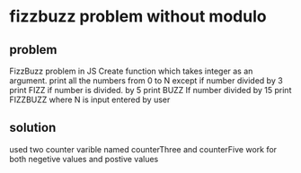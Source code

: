 # fizzbuzz problem without modulo

## problem

FizzBuzz problem in JS
Create function which takes integer as an argument.
print all the numbers from 0 to N except
if number divided by 3 print FIZZ
if number is divided. by 5 print BUZZ
If number divided by 15 print FIZZBUZZ
where N is input entered by user

## solution

used two counter varible named counterThree and counterFive
work for both negetive values and postive values
